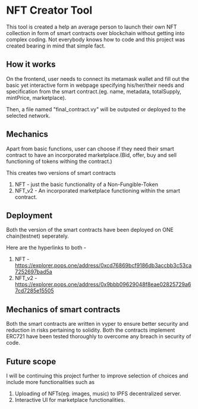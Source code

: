 # NFT Creator Tool
This tool is created a help an average person to launch their own NFT collection in form of smart contracts over blockchain without getting into complex coding.
Not everybody knows how to code and this project was created bearing in mind that simple fact.



## How it works
On the frontend, user needs to connect its metamask wallet and fill out the basic yet interactive form in webpage specifying his/her/their needs and specification from the smart contract.(eg. name, metadata, totalSupply, mintPrice, marketplace).

Then, a file named "final_contract.vy" will be outputed or deployed to the selected network.



## Mechanics
Apart from basic functions, user can choose if they need their smart contract to have an incorporated marketplace.(Bid, offer, buy and sell functioning of tokens withing the contract.)

This creates two versions of smart contracts
1. NFT - just the basic functionality of a Non-Fungible-Token
2. NFT_v2 - An incorporated marketplace functioning within the smart contract.



## Deployment
Both the version of the smart contracts have been deployed on ONE chain(testnet) seperately.

Here are the hyperlinks to both -
1. NFT - https://explorer.pops.one/address/0xcd76869bcf9186db3accbb3c53ca7252697bad5a
2. NFT_v2 - https://explorer.pops.one/address/0x9bbb09629048f8eae02825729a67cd7285e15505



## Mechanics of smart contracts
Both the smart contracts are written in vyper to ensure better security and reduction in risks pertaining to solidity.
Both the contracts implement ERC721 have been tested thoroughly to overcome any breach in security of code.



## Future scope
I will be continuing this project further to improve selection of choices and include more functionalities such as
1. Uploading of NFTs(eg. images, music) to IPFS decentralized server.
2. Interactive UI for marketplace functionalities.
